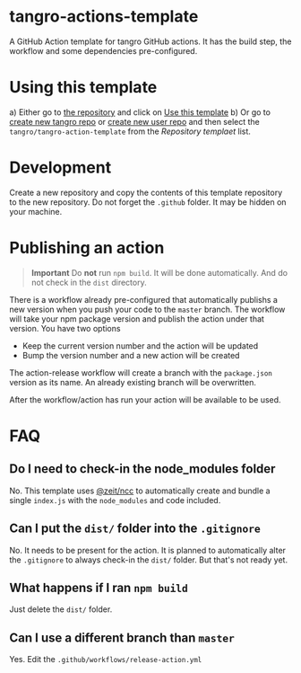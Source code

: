 # tangro-actions-template

A GitHub Action template for tangro GitHub actions. It has the build step, the workflow and some dependencies pre-configured.

# Using this template

a) Either go to [the repository](https://github.com/tangro/tangro-actions-template) and click on [Use this template](https://github.com/tangro/tangro-actions-template/generate)
b) Or go to [create new tangro repo](https://github.com/organizations/tangro/repositories/new) or [create new user repo](https://github.com/new) and then select the `tangro/tangro-action-template` from the _Repository templaet_ list.

# Development

Create a new repository and copy the contents of this template repository to the new repository. Do not forget the `.github` folder. It may be hidden on your machine.

# Publishing an action

> **Important** Do **not** run `npm build`. It will be done automatically. And do not check in the `dist` directory.

There is a workflow already pre-configured that automatically publishs a new version when you push your code to the `master` branch. The workflow will take your npm package version and publish the action under that version. You have two options

- Keep the current version number and the action will be updated
- Bump the version number and a new action will be created

The action-release workflow will create a branch with the `package.json` version as its name. An already existing branch will be overwritten.

After the workflow/action has run your action will be available to be used.

# FAQ

## Do I need to check-in the node_modules folder

No. This template uses [@zeit/ncc](https://github.com/zeit/ncc) to automatically create and bundle a single `index.js` with the `node_modules` and code included.

## Can I put the `dist/` folder into the `.gitignore`

No. It needs to be present for the action. It is planned to automatically alter the `.gitignore` to always check-in the `dist/` folder. But that's not ready yet.

## What happens if I ran `npm build`

Just delete the `dist/` folder.

## Can I use a different branch than `master`

Yes. Edit the `.github/workflows/release-action.yml`

